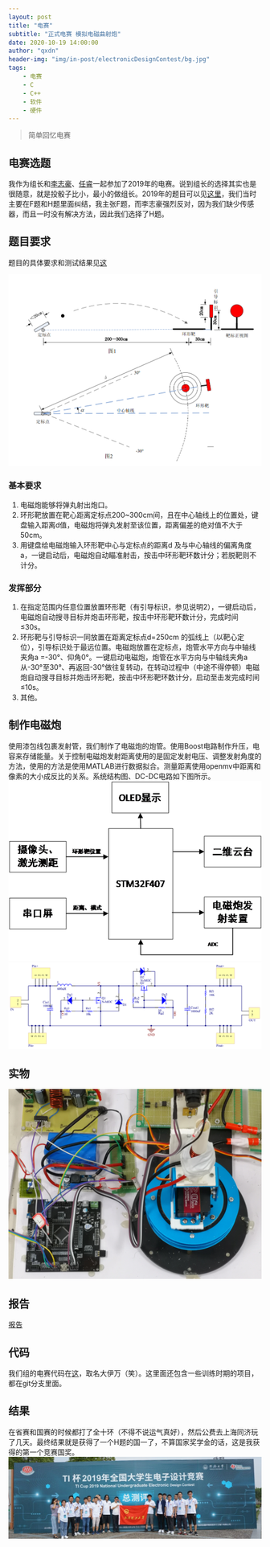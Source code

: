 ```yaml
---
layout: post
title: "电赛"
subtitle: "正式电赛 模拟电磁曲射炮"
date: 2020-10-19 14:00:00
author: "qxdn"
header-img: "img/in-post/electronicDesignContest/bg.jpg"
tags: 
    - 电赛
    - C
    - C++
    - 软件
    - 硬件
---
```


> 简单回忆电赛

## 电赛选题
我作为组长和[李志豪](https://github.com/while0l1)、[任睿](https://github.com/renruiwhut)一起参加了2019年的电赛。说到组长的选择其实也是很随意，就是投骰子比小，最小的做组长。2019年的题目可以见[这里](https://www.nuedc-training.com.cn/index/news/details/new_id/154.html)，我们当时主要在F题和H题里面纠结，我主张F题，而李志豪强烈反对，因为我们缺少传感器，而且一时没有解决方法，因此我们选择了H题。

## 题目要求
题目的具体要求和测试结果见[这](https://www.nuedc-training.com.cn/index/news/details/new_id/153)

![参考图片](/img/in-post/electronicDesignContest/problem.png)

### 基本要求
  1. 电磁炮能够将弹丸射出炮口。
  2. 环形靶放置在靶心距离定标点200~300cm间，且在中心轴线上的位置处，键盘输入距离d值，电磁炮将弹丸发射至该位置，距离偏差的绝对值不大于50cm。
  3. 用键盘给电磁炮输入环形靶中心与定标点的距离d 及与中心轴线的偏离角度a，一键启动后，电磁炮自动瞄准射击，按击中环形靶环数计分；若脱靶则不计分。

### 发挥部分
  1. 在指定范围内任意位置放置环形靶（有引导标识，参见说明2），一键启动后，电磁炮自动搜寻目标并炮击环形靶，按击中环形靶环数计分，完成时间≤30s。
  2. 环形靶与引导标识一同放置在距离定标点d=250cm 的弧线上（以靶心定位），引导标识处于最远位置。电磁炮放置在定标点，炮管水平方向与中轴线夹角a =-30°、仰角0°。一键启动电磁炮，炮管在水平方向与中轴线夹角a从-30°至30°、再返回-30°做往复转动，在转动过程中（中途不得停顿）电磁炮自动搜寻目标并炮击环形靶，按击中环形靶环数计分，启动至击发完成时间≤10s。
  3. 其他。


## 制作电磁炮
使用漆包线包裹发射管，我们制作了电磁炮的炮管。使用Boost电路制作升压，电容来存储能量。关于控制电磁炮发射距离使用的是固定发射电压、调整发射角度的方法，使用的方法是使用MATLAB进行数据拟合。测量距离使用openmv中距离和像素的大小成反比的关系。系统结构图、DC-DC电路如下图所示。
![系统结构图](/img/in-post/electronicDesignContest/structure.png)
![DC-DC](/img/in-post/electronicDesignContest/DC-DC.png)

## 实物
![railgun](/img/in-post/electronicDesignContest/railgun.jpg)

## 报告
[报告](/resources/railgunReport.docx)

## 代码
我们组的电赛代码在[这](https://github.com/qxdn/BIg-Ivan)，取名大伊万（笑）。这里面还包含一些训练时期的项目，都在git分支里面。

## 结果
在省赛和国赛的时候都打了全十环（不得不说运气真好），然后公费去上海同济玩了几天。最终结果就是获得了一个H题的国一了，不算国家奖学金的话，这是我获得的第一个竞赛国奖。
![同济现场](/img/in-post/electronicDesignContest/edc.jpg)
